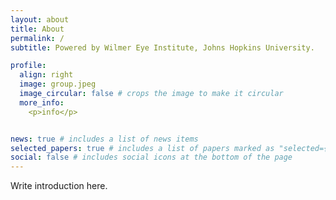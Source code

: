 ```yaml
---
layout: about
title: About
permalink: /
subtitle: Powered by Wilmer Eye Institute, Johns Hopkins University.

profile:
  align: right
  image: group.jpeg
  image_circular: false # crops the image to make it circular
  more_info: 
    <p>info</p>


news: true # includes a list of news items
selected_papers: true # includes a list of papers marked as "selected={true}"
social: false # includes social icons at the bottom of the page
---
```


Write introduction here. 
